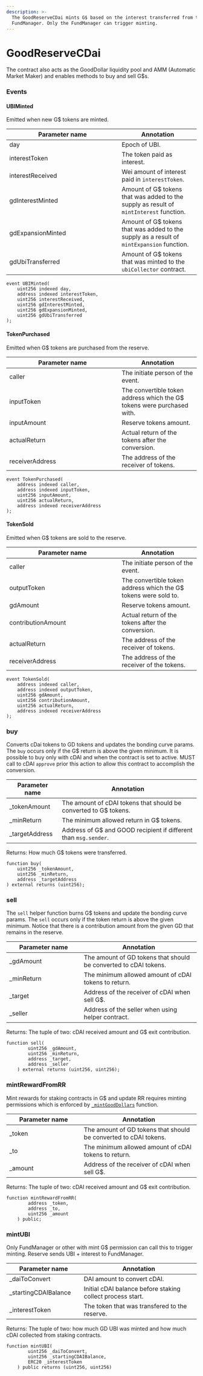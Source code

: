 ```yaml
---
description: >-
  The GoodReserveCDai mints G$ based on the interest transferred from the
  FundManager. Only the FundManager can trigger minting.
---
```


# GoodReserveCDai

The contract also acts as the GoodDollar liquidity pool and AMM (Automatic Market Maker) and enables methods to buy and sell G$s.

### Events

#### UBIMinted

Emitted when new G$ tokens are minted.

<table><thead><tr><th width="281.57142857142856">Parameter name</th><th>Annotation</th></tr></thead><tbody><tr><td>day</td><td>Epoch of UBI.</td></tr><tr><td>interestToken</td><td>The token paid as interest.</td></tr><tr><td>interestReceived</td><td>Wei amount of interest paid in <code>interestToken</code>.</td></tr><tr><td>gdInterestMinted</td><td>Amount of G$ tokens that was added to the supply as result of <code>mintInterest</code> function.</td></tr><tr><td>gdExpansionMinted</td><td>Amount of G$ tokens that was added to the supply as a result of <code>mintExpansion</code> function.</td></tr><tr><td>gdUbiTransferred</td><td>Amount of G$ tokens that was minted to the <code>ubiCollector</code> contract.</td></tr></tbody></table>

```
event UBIMinted(
    uint256 indexed day,
    address indexed interestToken,
    uint256 interestReceived,
    uint256 gdInterestMinted,
    uint256 gdExpansionMinted,
    uint256 gdUbiTransferred
);
```

#### TokenPurchased

Emitted when G$ tokens are purchased from the reserve.

<table><thead><tr><th width="281.57142857142856">Parameter name</th><th>Annotation</th></tr></thead><tbody><tr><td>caller</td><td>The initiate person of the event.</td></tr><tr><td>inputToken</td><td>The convertible token address which the G$ tokens were purchased with.</td></tr><tr><td>inputAmount</td><td>Reserve tokens amount.</td></tr><tr><td>actualReturn</td><td>Actual return of the tokens after the conversion.</td></tr><tr><td>receiverAddress</td><td>The address of the receiver of tokens.</td></tr></tbody></table>

```
event TokenPurchased(
    address indexed caller,
    address indexed inputToken,
    uint256 inputAmount,
    uint256 actualReturn,
    address indexed receiverAddress
);
```

#### TokenSold

Emitted when G$ tokens are sold to the reserve.

<table><thead><tr><th width="281.57142857142856">Parameter name</th><th>Annotation</th></tr></thead><tbody><tr><td>caller</td><td>The initiate person of the event.</td></tr><tr><td>outputToken</td><td>The convertible token address which the G$ tokens were sold to.</td></tr><tr><td>gdAmount</td><td>Reserve tokens amount.</td></tr><tr><td>contributionAmount</td><td>Actual return of the tokens after the conversion.</td></tr><tr><td>actualReturn</td><td>The address of the receiver of tokens.</td></tr><tr><td>receiverAddress</td><td>The address of the receiver of the tokens.</td></tr></tbody></table>

```
event TokenSold(
	address indexed caller,
	address indexed outputToken,
	uint256 gdAmount,
	uint256 contributionAmount,
	uint256 actualReturn,
	address indexed receiverAddress
);
```

### buy

Converts cDai tokens to GD tokens and updates the bonding curve params. The `buy` occurs only if the G$ return is above the given minimum. It is possible to buy only with cDAI and when the contract is set to active. MUST call to cDAI `approve` prior this action to allow this contract to accomplish the conversion.

| Parameter name  | Annotation                                                       |
| --------------- | ---------------------------------------------------------------- |
| \_tokenAmount   | The amount of cDAI tokens that should be converted to G$ tokens. |
| \_minReturn     | The minimum allowed return in G$ tokens.                         |
| \_targetAddress | Address of G$ and GOOD recipient if different than `msg.sender`. |

Returns: How much G$ tokens were transferred.

```
function buy(
    uint256 _tokenAmount,
    uint256 _minReturn,
    address _targetAddress
) external returns (uint256);
```

### sell

The `sell` helper function burns G$ tokens and update the bonding curve params. The `sell` occurs only if the token return is above the given minimum. Notice that there is a contribution amount from the given GD that remains in the reserve.

<table><thead><tr><th width="181.24390236164845">Parameter name</th><th>Annotation</th></tr></thead><tbody><tr><td>_gdAmount</td><td>The amount of GD tokens that should be converted to cDAI tokens.</td></tr><tr><td>_minReturn</td><td>The minimum allowed amount of cDAI tokens to return.</td></tr><tr><td>_target</td><td>Address of the receiver of cDAI when sell G$.</td></tr><tr><td>_seller</td><td>Address of the seller when using helper contract.</td></tr></tbody></table>

Returns: The tuple of two: cDAI received amount and G$ exit contribution.

```
function sell(
		uint256 _gdAmount,
		uint256 _minReturn,
		address _target,
		address _seller
	) external returns (uint256, uint256);
```

### mintRewardFromRR

Mint rewards for staking contracts in G$ and update RR requires minting permissions which is enforced by [`_mintGoodDollars`](https://github.com/GoodDollar/GoodProtocol/blob/master/contracts/reserve/GoodReserveCDai.sol#L305) function.

<table><thead><tr><th width="181.24390236164845">Parameter name</th><th>Annotation</th></tr></thead><tbody><tr><td>_token</td><td>The amount of GD tokens that should be converted to cDAI tokens.</td></tr><tr><td>_to</td><td>The minimum allowed amount of cDAI tokens to return.</td></tr><tr><td>_amount</td><td>Address of the receiver of cDAI when sell G$.</td></tr></tbody></table>

Returns: The tuple of two: cDAI received amount and G$ exit contribution.

```
function mintRewardFromRR(
		address _token,
		address _to,
		uint256 _amount
	) public;
```

### mintUBI

Only FundManager or other with mint G$ permission can call this to trigger minting. Reserve sends UBI + interest to FundManager.

<table><thead><tr><th width="181.24390236164845">Parameter name</th><th>Annotation</th></tr></thead><tbody><tr><td>_daiToConvert</td><td>DAI amount to convert cDAI.</td></tr><tr><td>_startingCDAIBalance</td><td>Initial cDAI balance before staking collect process start.</td></tr><tr><td>_interestToken</td><td>The token that was transfered to the reserve.</td></tr></tbody></table>

Returns: The tuple of two: how much GD UBI was minted and how much cDAI collected from staking contracts.

```
function mintUBI(
		uint256 _daiToConvert,
		uint256 _startingCDAIBalance,
		ERC20 _interestToken
	) public returns (uint256, uint256)
```

